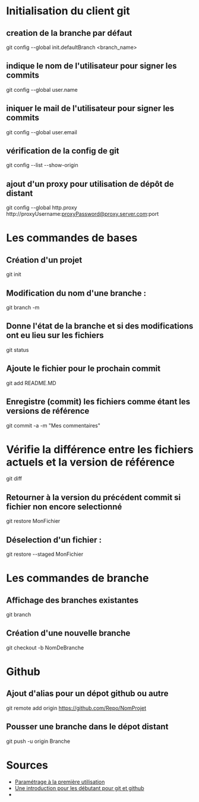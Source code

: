 # Initialisation du client git

## creation de la branche par défaut
git config --global init.defaultBranch <branch_name>
## indique le nom de l'utilisateur pour signer les commits
git config --global user.name <first-name name>
## iniquer le mail de l'utilisateur pour signer les commits
git config --global user.email <email>
## vérification de la config de git
git config --list --show-origin
## ajout d'un proxy pour utilisation de dépôt de distant
git config --global http.proxy http://proxyUsername:proxyPassword@proxy.server.com:port

# Les commandes de bases

## Création d'un projet 
git init
## Modification du nom d'une branche :
git branch -m <name>
## Donne l'état de la branche et si des modifications ont eu lieu sur les fichiers
git status
## Ajoute le fichier pour le prochain commit
git add README.MD
## Enregistre (commit) les fichiers comme étant les versions de référence
git commit -a -m "Mes commentaires"

# Vérifie la différence entre les fichiers actuels et la version de référence
git diff
## Retourner à la version du précédent commit si fichier non encore selectionné
git restore MonFichier
## Déselection d'un fichier : 
git restore --staged MonFichier

# Les commandes de branche

## Affichage des branches existantes
git branch
## Création d'une nouvelle branche
git checkout -b NomDeBranche

# Github

## Ajout d'alias pour un dépot github ou autre
git remote add origin https://github.com/Repo/NomProjet
## Pousser une branche dans le dépot distant
git push -u origin Branche

# Sources
- [Paramétrage à la première utilisation](https://git-scm.com/book/fr/v2/D%C3%A9marrage-rapide-Param%C3%A9trage-%C3%A0-la-premi%C3%A8re-utilisation-de-Git)
- [Une introduction pour les débutant pour git et github](https://product.hubspot.com/blog/git-and-github-tutorial-for-beginners)
- 